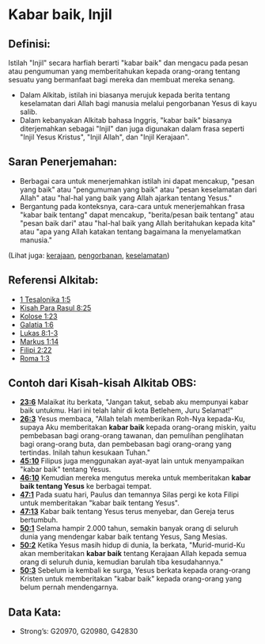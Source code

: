 # Kabar baik, Injil

## Definisi:

Istilah "Injil" secara harfiah berarti "kabar baik" dan mengacu pada pesan atau pengumuman yang memberitahukan kepada orang-orang tentang sesuatu yang bermanfaat bagi mereka dan membuat mereka senang.

* Dalam Alkitab, istilah ini biasanya merujuk kepada berita tentang keselamatan dari Allah bagi manusia melalui pengorbanan Yesus di kayu salib.
* Dalam kebanyakan Alkitab bahasa Inggris, "kabar baik" biasanya diterjemahkan sebagai "Injil" dan juga digunakan dalam frasa seperti "Injil Yesus Kristus", "Injil Allah", dan "Injil Kerajaan".

## Saran Penerjemahan:

* Berbagai cara untuk menerjemahkan istilah ini dapat mencakup, "pesan yang baik" atau "pengumuman yang baik" atau "pesan keselamatan dari Allah" atau "hal-hal yang baik yang Allah ajarkan tentang Yesus."
* Bergantung pada konteksnya, cara-cara untuk menerjemahkan frasa "kabar baik tentang" dapat mencakup, "berita/pesan baik tentang" atau "pesan baik dari" atau "hal-hal baik yang Allah beritahukan kepada kita" atau "apa yang Allah katakan tentang bagaimana Ia menyelamatkan manusia."

(Lihat juga: [kerajaan](../other/kingdom.md), [pengorbanan](../other/sacrifice.md), [keselamatan](../kt/save.md))

## Referensi Alkitab:

* [1 Tesalonika 1:5](rc://en/tn/help/1th/01/05)
* [Kisah Para Rasul 8:25](rc://en/tn/help/act/08/25)
* [Kolose 1:23](rc://en/tn/help/col/01/23)
* [Galatia 1:6](rc://en/tn/help/gal/01/06)
* [Lukas 8:1-3](rc://en/tn/help/luk/08/01)
* [Markus 1:14](rc://en/tn/help/mrk/01/14)
* [Filipi 2:22](rc://en/tn/help/php/02/22)
* [Roma 1:3](rc://en/tn/help/rom/01/03)

## Contoh dari Kisah-kisah Alkitab OBS:

* __[23:6](rc://en/tn/help/obs/23/06)__ Malaikat itu berkata, "Jangan takut, sebab aku mempunyai kabar baik untukmu. Hari ini telah lahir di kota Betlehem, Juru Selamat!"
* __[26:3](rc://en/tn/help/obs/26/03)__ Yesus membaca, "Allah telah memberikan Roh-Nya kepada-Ku, supaya Aku memberitakan __kabar baik__ kepada orang-orang miskin, yaitu pembebasan bagi orang-orang tawanan, dan pemulihan penglihatan bagi orang-orang buta, dan pembebasan bagi orang-orang yang tertindas. Inilah tahun kesukaan Tuhan."
* __[45:10](rc://en/tn/help/obs/45/10)__ Filipus juga menggunakan ayat-ayat lain untuk menyampaikan "kabar baik" tentang Yesus.
* __[46:10](rc://en/tn/help/obs/46/10)__ Kemudian mereka mengutus mereka untuk memberitakan __kabar baik tentang Yesus__ ke berbagai tempat.
* __[47:1](rc://en/tn/help/obs/47/01)__ Pada suatu hari, Paulus dan temannya Silas pergi ke kota Filipi untuk memberitakan "kabar baik tentang Yesus".
* __[47:13](rc://en/tn/help/obs/47/13)__ Kabar baik tentang Yesus terus menyebar, dan Gereja terus bertumbuh.
* __[50:1](rc://en/tn/help/obs/50/01)__ Selama hampir 2.000 tahun, semakin banyak orang di seluruh dunia yang mendengar kabar baik tentang Yesus, Sang Mesias.
* __[50:2](rc://en/tn/help/obs/50/02)__ Ketika Yesus masih hidup di dunia, Ia berkata, "Murid-murid-Ku akan memberitakan __kabar baik__ tentang Kerajaan Allah kepada semua orang di seluruh dunia, kemudian barulah tiba kesudahannya."
* __[50:3](rc://en/tn/help/obs/50/03)__ Sebelum ia kembali ke surga, Yesus berkata kepada orang-orang Kristen untuk memberitakan "kabar baik" kepada orang-orang yang belum pernah mendengarnya.

## Data Kata:

* Strong’s: G20970, G20980, G42830
